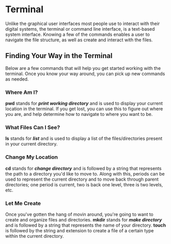 # Terminal
Unlike the graphical user interfaces most people use to interact with their digital systems, the terminal or command line interface, is a text-based system interface. Knowing a few of the commands enables a user to navigate the file structure, as well as create and interact with the files.

## Finding Your Way in the Terminal
Below are a few commands that will help you get started working with the terminal. Once you know your way around, you can pick up new commands as needed.

### Where Am I?
**pwd** stands for ***print working directory*** and is used to display your current location in the terminal. If you get lost, you can use this to figure out where you are, and help determine how to navigate to where you want to be.

### What Files Can I See?
**ls** stands for ***list*** and is used to display a list of the files/directories present in your current directory.

### Change My Location
**cd** stands for ***change directory*** and is followed by a string that represents the path to a directory you'd like to move to. Along with this, periods can be used to represent the current directory and to move back through parent directories; one period is current, two is back one level, three is two levels, etc.

### Let Me Create
Once you've gotten the hang of movin around, you're going to want to create and organize files and directories.
**mkdir** stands for ***make directory*** and is followed by a string that represents the name of your directory.
**touch** is followed by the string and extension to create a file of a certain type within the current directory.
